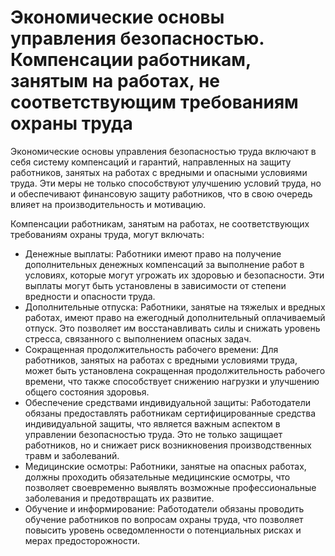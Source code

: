 # Экономические основы управления безопасностью. Компенсации работникам, занятым на работах, не соответствующим требованиям охраны труда

Экономические основы управления безопасностью труда включают в себя систему
компенсаций и гарантий, направленных на защиту работников, занятых на работах с
вредными и опасными условиями труда. Эти меры не только способствуют улучшению
условий труда, но и обеспечивают финансовую защиту работников, что в свою
очередь влияет на производительность и мотивацию.

Компенсации работникам, занятым на работах, не соответствующих требованиям
охраны труда, могут включать:

- Денежные выплаты: Работники имеют право на получение дополнительных денежных
  компенсаций за выполнение работ в условиях, которые могут угрожать их здоровью
  и безопасности. Эти выплаты могут быть установлены в зависимости от степени
  вредности и опасности труда.
- Дополнительные отпуска: Работники, занятые на тяжелых и вредных работах,
  имеют право на ежегодный дополнительный оплачиваемый отпуск. Это позволяет им
  восстанавливать силы и снижать уровень стресса, связанного с выполнением
  опасных задач.
- Сокращенная продолжительность рабочего времени: Для работников, занятых на
  работах с вредными условиями труда, может быть установлена сокращенная
  продолжительность рабочего времени, что также способствует снижению нагрузки и
  улучшению общего состояния здоровья.
- Обеспечение средствами индивидуальной защиты: Работодатели обязаны
  предоставлять работникам сертифицированные средства индивидуальной защиты, что
  является важным аспектом в управлении безопасностью труда. Это не только
  защищает работников, но и снижает риск возникновения производственных травм и
  заболеваний.
- Медицинские осмотры: Работники, занятые на опасных работах, должны проходить
  обязательные медицинские осмотры, что позволяет своевременно выявлять возможные
  профессиональные заболевания и предотвращать их развитие.
- Обучение и информирование: Работодатели обязаны проводить обучение работников
  по вопросам охраны труда, что позволяет повысить уровень осведомленности о
  потенциальных рисках и мерах предосторожности.

